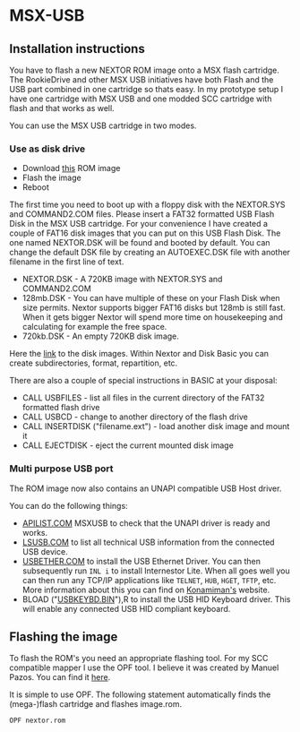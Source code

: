 # MSX-USB
## Installation instructions
You have to flash a new NEXTOR ROM image onto a MSX flash cartridge. The RookieDrive and other MSX USB initiatives have both Flash and the USB part combined in one cartridge so thats easy. In my prototype setup I have one cartridge with MSX USB and one modded SCC cartridge with flash and that works as well.

You can use the MSX USB cartridge in two modes.

### Use as disk drive
* Download [this](https://github.com/S0urceror/MSX-USB/raw/master/drivers/NextorUsbHost/dist/nextor.rom) ROM image
* Flash the image
* Reboot

The first time you need to boot up with a floppy disk with the NEXTOR.SYS and COMMAND2.COM files. 
Please insert a FAT32 formatted USB Flash Disk in the MSX USB cartridge.
For your convenience I have created a couple of FAT16 disk images that you can put on this USB Flash Disk.
The one named NEXTOR.DSK will be found and booted by default. You can change the default DSK file by creating an AUTOEXEC.DSK file with another filename in the first line of text.

* NEXTOR.DSK - A 720KB image with NEXTOR.SYS and COMMAND2.COM
* 128mb.DSK - You can have multiple of these on your Flash Disk when size permits. Nextor supports bigger FAT16 disks but 128mb is still fast. When it gets bigger Nextor will spend more time on housekeeping and calculating for example the free space.
* 720kb.DSK - An empty 720KB disk image.

Here the [link](https://github.com/S0urceror/MSX-USB/raw/master/drivers/flashdrive/dist/dsks.zip) to the disk images. Within Nextor and Disk Basic you can create subdirectories, format, repartition, etc.

There are also a couple of special instructions in BASIC at your disposal:
* CALL USBFILES - list all files in the current directory of the FAT32 formatted flash drive
* CALL USBCD - change to another directory of the flash drive
* CALL INSERTDISK ("filename.ext") - load another disk image and mount it
* CALL EJECTDISK - eject the current mounted disk image

### Multi purpose USB port
The ROM image now also contains an UNAPI compatible USB Host driver.

You can do the following things:
* [APILIST.COM](https://github.com/S0urceror/MSX-USB/raw/master/drivers/UsbEthernet/dist/apilist.com) MSXUSB to check that the UNAPI driver is ready and works.
* [LSUSB.COM](https://github.com/S0urceror/MSX-USB/raw/master/drivers/UsbEthernet/dist/lsusb.com) to list all technical USB information from the connected USB device.
* [USBETHER.COM](https://github.com/S0urceror/MSX-USB/blob/master/drivers/UsbEthernet/dist/usbether.com) to install the USB Ethernet Driver. You can then subsequently run `INL i` to install Internestor Lite. When all goes well you can then run any TCP/IP applications like `TELNET`, `HUB`, `HGET`, `TFTP`, etc. More information about this you can find on [Konamiman's](https://www.konamiman.com/msx/msx-e.html#inl2) website.
* BLOAD ("[USBKEYBD.BIN](https://github.com/S0urceror/MSX-USB/raw/master/drivers/UsbKeyboard/dist/usbkeybd.bin)"),R to install the USB HID Keyboard driver. This will enable any connected USB HID compliant keyboard.

## Flashing the image
To flash the ROM's you need an appropriate flashing tool. For my SCC compatible mapper I use the OPF tool. I believe it was created by Manuel Pazos. You can find it [here](https://www.msxcartridgeshop.com/bin/opf.zip).

It is simple to use OPF. The following statement automatically finds the (mega-)flash cartridge and flashes image.rom.

`OPF nextor.rom`
